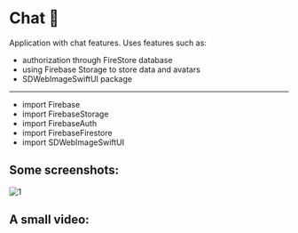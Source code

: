 # Chat  📲

Application with chat features. Uses features such as:

- authorization through FireStore database
- using Firebase Storage to store data and avatars
- SDWebImageSwiftUI package
-----------------
- import Firebase
- import FirebaseStorage
- import FirebaseAuth
- import FirebaseFirestore
- import SDWebImageSwiftUI


Some screenshots:
-----------------
![1](https://github.com/beardmikle/Chat/assets/11380960/6451f4da-afce-4c52-b596-0151b2a9c7d4)



A small video:
-----------------


 
